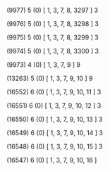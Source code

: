 (9977) 5 (0) [ 1, 3, 7, 8, 3297 ] 3 


(9976) 5 (0) [ 1, 3, 7, 8, 3298 ] 3 


(9975) 5 (0) [ 1, 3, 7, 8, 3299 ] 3 


(9974) 5 (0) [ 1, 3, 7, 8, 3300 ] 3 


(9973) 4 (0) [ 1, 3, 7, 9 ] 9 


(13263) 5 (0) [ 1, 3, 7, 9, 10 ] 9 


(16552) 6 (0) [ 1, 3, 7, 9, 10, 11 ] 3 


(16551) 6 (0) [ 1, 3, 7, 9, 10, 12 ] 3 


(16550) 6 (0) [ 1, 3, 7, 9, 10, 13 ] 3 


(16549) 6 (0) [ 1, 3, 7, 9, 10, 14 ] 3 


(16548) 6 (0) [ 1, 3, 7, 9, 10, 15 ] 3 


(16547) 6 (0) [ 1, 3, 7, 9, 10, 16 ]  

